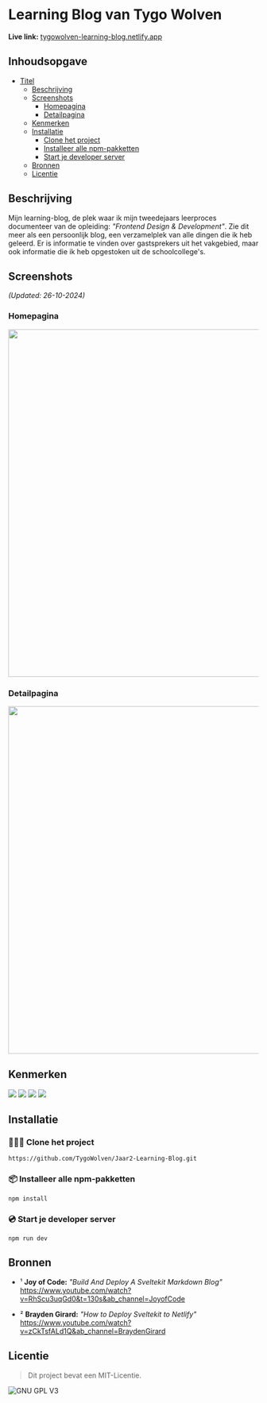 # Learning Blog van Tygo Wolven

**Live link:** [tygowolven-learning-blog.netlify.app](https://tygowolven-learning-blog.netlify.app/)

## Inhoudsopgave
- [Titel](https://github.com/TygoWolven/Jaar2-Learning-Blog?tab=readme-ov-file#learning-blog-van-tygo-wolven)
  - [Beschrijving](https://github.com/TygoWolven/Jaar2-Learning-Blog?tab=readme-ov-file#beschrijving)
  - [Screenshots](https://github.com/TygoWolven/Jaar2-Learning-Blog?tab=readme-ov-file#screenshots)
    - [Homepagina](https://github.com/TygoWolven/Jaar2-Learning-Blog?tab=readme-ov-file#homepagina)
    - [Detailpagina](https://github.com/TygoWolven/Jaar2-Learning-Blog?tab=readme-ov-file#detailpagina)
  - [Kenmerken](https://github.com/TygoWolven/Jaar2-Learning-Blog?tab=readme-ov-file#kenmerken)
  - [Installatie](https://github.com/TygoWolven/Jaar2-Learning-Blog?tab=readme-ov-file#installatie)
    - [Clone het project](https://github.com/TygoWolven/Jaar2-Learning-Blog?tab=readme-ov-file#-clone-het-project)
    - [Installeer alle npm-pakketten](https://github.com/TygoWolven/Jaar2-Learning-Blog?tab=readme-ov-file#-installeer-alle-npm-pakketten)
    - [Start je developer server](https://github.com/TygoWolven/Jaar2-Learning-Blog?tab=readme-ov-file#-start-je-developer-server)
  - [Bronnen](https://github.com/TygoWolven/Jaar2-Learning-Blog?tab=readme-ov-file#bronnen)
  - [Licentie](https://github.com/TygoWolven/Jaar2-Learning-Blog?tab=readme-ov-file#licentie)
## Beschrijving
Mijn learning-blog, de plek waar ik mijn tweedejaars leerproces documenteer van de opleiding: *"Frontend Design & Development"*. Zie dit meer als een persoonlijk blog, een verzamelplek van alle dingen die ik heb geleerd. Er is informatie te vinden over gastsprekers uit het vakgebied, maar ook informatie die ik heb opgestoken uit de schoolcollege's.

## Screenshots 
*(Updated: 26-10-2024)*

### Homepagina
<img width="700" src="https://github.com/user-attachments/assets/b2ea90b3-2c98-4b21-801d-79f33dcfae34">

### Detailpagina
<img width="700" src="https://github.com/user-attachments/assets/a50fc97e-7132-4b1f-b2f6-d64cf7efc72a">

## Kenmerken
<img src="https://img.shields.io/badge/SvelteKit-FF3E00?style=for-the-badge&logo=Svelte&logoColor=white" />
<img src="https://img.shields.io/badge/Markdown-000000?style=for-the-badge&logo=markdown&logoColor=white" />
<img src="https://img.shields.io/badge/TypeScript-007ACC?style=for-the-badge&logo=typescript&logoColor=white" />
<img src="https://img.shields.io/badge/Netlify-00C7B7?style=for-the-badge&logo=netlify&logoColor=white" />

## Installatie

### 🧑‍🤝‍🧑 Clone het project
````
https://github.com/TygoWolven/Jaar2-Learning-Blog.git
````

### 📦️ Installeer alle npm-pakketten
````
npm install
````

### 💿️ Start je developer server
````
npm run dev
````

## Bronnen
- ¹ **Joy of Code:** *"Build And Deploy A Sveltekit Markdown Blog"* <br>
https://www.youtube.com/watch?v=RhScu3uqGd0&t=130s&ab_channel=JoyofCode

- ² **Brayden Girard:** *"How to Deploy Sveltekit to Netlify"* <br>
https://www.youtube.com/watch?v=zCkTsfALd1Q&ab_channel=BraydenGirard

## Licentie

> Dit project bevat een MIT-Licentie.

![GNU GPL V3](https://www.gnu.org/graphics/gplv3-127x51.png)
